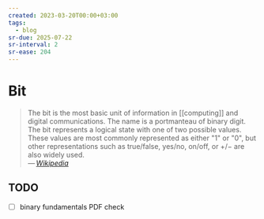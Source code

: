 ```yaml
---
created: 2023-03-20T00:00+03:00
tags:
  - blog
sr-due: 2025-07-22
sr-interval: 2
sr-ease: 204
---
```


# Bit

> The bit is the most basic unit of information in [[computing]] and digital communications. The name is a portmanteau of binary digit. The bit represents a logical state with one of two possible values. These values are most commonly represented as either "1" or "0", but other representations such as true/false, yes/no, on/off, or +/− are also widely used.\
> — <cite>[Wikipedia](https://en.wikipedia.org/wiki/Bit)</cite>

## TODO

- [ ] binary fundamentals PDF check
